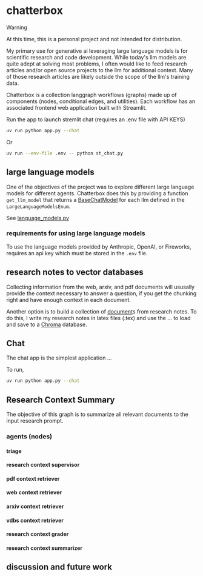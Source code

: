# chatterbox

> [!WARNING]
> At this time, this is a personal project and not intended for distribution.

My primary use for generative ai leveraging large language models is for scientific research and code development.
While today's llm models are quite adept at solving most problems, I often would like to feed research articles and/or open source projects to the llm for additional context. Many of those research articles are likely outside the scope of the llm's training data.

Chatterbox is a collection langgraph workflows (graphs) made up of components (nodes, conditional edges, and utilities). Each workflow has an associated frontend web application built with Streamlit.

Run the app to launch stremlit chat (requires an .env file with API KEYS)
```zsh
uv run python app.py --chat
```

Or
```zsh
uv run --env-file .env -- python st_chat.py
```

## large language models
One of the objectives of the project was to explore different large language models for different agents. Chatterbox does this by providing a function `get_llm_model` that returns a [BaseChatModel](https://python.langchain.com/api_reference/core/language_models/langchain_core.language_models.chat_models.BaseChatModel.html#langchain_core.language_models.chat_models.BaseChatModel) for each llm defined in the `LargeLanguageModelsEnum`.

See [language_models.py](./chatterbox/language_models.py)

### requirements for using large language models
To use the language models provided by Anthropic, OpenAI, or Fireworks, requires an api key which must be stored in the `.env` file.

## research notes to vector databases
Collecting information from the web, arxiv, and pdf documents will ususally provide the context necessary to answer a question, if you get the chunking right and have enough context in each document.

Another option is to build a collection of [document](https://python.langchain.com/api_reference/core/documents/langchain_core.documents.base.Document.html)s from research notes. To do this, I write my research notes in latex files (.tex) and use the ... to load and save to a [Chroma](https://python.langchain.com/docs/integrations/vectorstores/chroma/) database.


## Chat
The chat app is the simplest application ...

To run,

```zsh
uv run python app.py --chat
```

## Research Context Summary
The objective of this graph is to summarize all relevant documents to the input research prompt.

### agents (nodes)

#### triage

#### research context supervisor

#### pdf context retriever

#### web context retriever

#### arxiv context retriever

#### vdbs context retriever

#### research context grader

#### research context summarizer

## discussion and future work
<!--
1. moving away from vector similarity search and toward graph rag or light rag
2. plan and execute subgraph to generate report rather than just summarize; check out [gpt-researcher](https://gptr.dev)
-->
